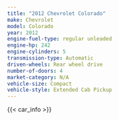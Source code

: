 ```yaml
---
title: "2012 Chevrolet Colorado"
make: Chevrolet
model: Colorado
year: 2012
engine-fuel-type: regular unleaded
engine-hp: 242
engine-cylinders: 5
transmission-type: Automatic
driven-wheels: Rear wheel drive
number-of-doors: 4
market-category: N/A
vehicle-size: Compact
vehicle-style: Extended Cab Pickup
---
```


{{< car_info >}}
